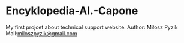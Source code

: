 # Encyklopedia-Al.-Capone
My first projcet about technical support website.
Author: Miłosz Pyzik
Mail:miloszpyzik@gmail.com
